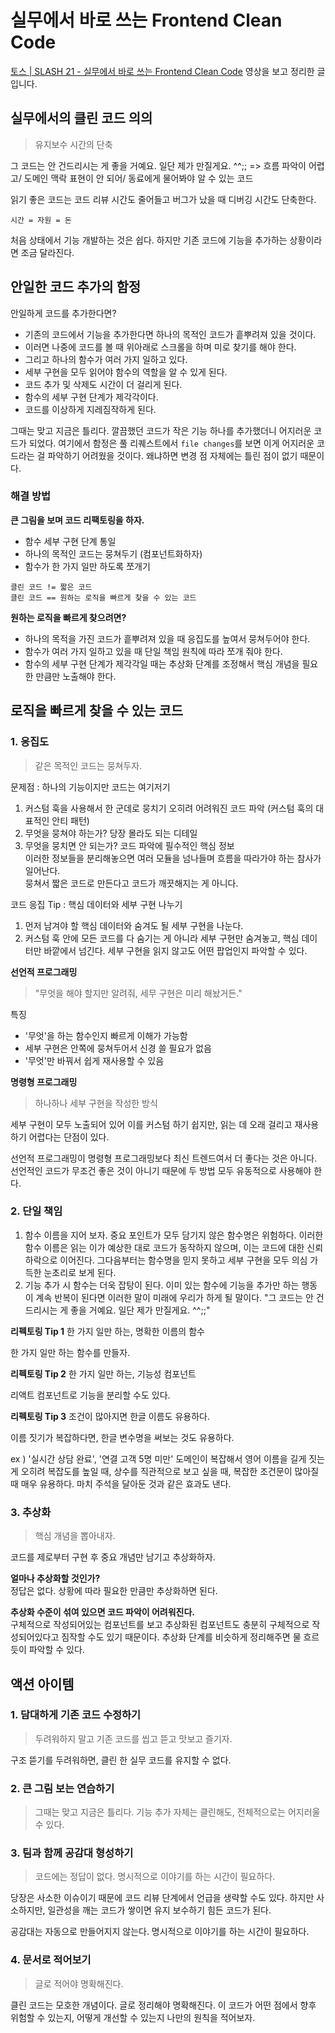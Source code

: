 # 실무에서 바로 쓰는 Frontend Clean Code

[토스 | SLASH 21 - 실무에서 바로 쓰는 Frontend Clean Code](https://toss.im/slash-21/sessions/3-3) 영상을 보고 정리한 글입니다.

## 실무에서의 클린 코드 의의

> 유지보수 시간의 단축

그 코드는 안 건드리시는 게 좋을 거예요. 일단 제가 만질게요. ^^;;
=> 흐름 파악이 어렵고/ 도메인 맥락 표현이 안 되어/ 동료에게 물어봐야 알 수 있는 코드

읽기 좋은 코드는 코드 리뷰 시간도 줄어들고 버그가 났을 때 디버깅 시간도 단축한다.

`시간 = 자원 = 돈`

처음 상태에서 기능 개발하는 것은 쉽다. 하지만 기존 코드에 기능을 추가하는 상황이라면 조금 달라진다.

## 안일한 코드 추가의 함정

안일하게 코드를 추가한다면?

- 기존의 코드에서 기능을 추가한다면 하나의 목적인 코드가 흩뿌려져 있을 것이다.
- 이러면 나중에 코드를 볼 때 위아래로 스크롤을 하며 미로 찾기를 해야 한다.
- 그리고 하나의 함수가 여러 가지 일하고 있다.
- 세부 구현을 모두 읽어야 함수의 역할을 알 수 있게 된다.
- 코드 추가 및 삭제도 시간이 더 걸리게 된다.
- 함수의 세부 구현 단계가 제각각이다.
- 코드를 이상하게 지레짐작하게 된다.

그때는 맞고 지금은 틀리다. 깔끔했던 코드가 작은 기능 하나를 추가했더니 어지러운 코드가 되었다. 여기에서 함정은 풀 리퀘스트에서 `file changes`를 보면 이게 어지러운 코드라는 걸 파악하기 어려웠을 것이다. 왜냐하면 변경 점 자체에는 틀린 점이 없기 때문이다.

### 해결 방법

**큰 그림을 보며 코드 리팩토링을 하자.**

- 함수 세부 구현 단계 통일
- 하나의 목적인 코드는 뭉쳐두기 (컴포넌트화하자)
- 함수가 한 가지 일만 하도록 쪼개기

```
클린 코드 != 짧은 코드
클린 코드 == 원하는 로직을 빠르게 찾을 수 있는 코드
```

**원하는 로직을 빠르게 찾으려면?**

- 하나의 목적을 가진 코드가 흩뿌려져 있을 때 응집도를 높여서 뭉쳐두어야 한다.
- 함수가 여러 가지 일하고 있을 때 단일 책임 원칙에 따라 쪼개 줘야 한다.
- 함수의 세부 구현 단계가 제각각일 때는 추상화 단계를 조정해서 핵심 개념을 필요한 만큼만 노출해야 한다.

## 로직을 빠르게 찾을 수 있는 코드

### 1. 응집도

> 같은 목적인 코드는 뭉쳐두자.

문제점 : 하나의 기능이지만 코드는 여기저기

1. 커스텀 훅을 사용해서 한 군데로 뭉치기
   오히려 어려워진 코드 파악 (커스텀 훅의 대표적인 안티 패턴)
2. 무엇을 뭉쳐야 하는가?
   당장 몰라도 되는 디테일
3. 무엇을 뭉치면 안 되는가?
   코드 파악에 필수적인 핵심 정보  
    이러한 정보들을 분리해놓으면 여러 모듈을 넘나들며 흐름을 따라가야 하는 참사가 일어난다.  
   뭉쳐서 짧은 코드로 만든다고 코드가 깨끗해지는 게 아니다.

코드 응집 Tip : 핵심 데이터와 세부 구현 나누기

1. 먼저 남겨야 할 핵심 데이터와 숨겨도 될 세부 구현을 나눈다.
2. 커스텀 훅 안에 모든 코드를 다 숨기는 게 아니라 세부 구현만 숨겨놓고, 핵심 데이터만 바깥에서 넘긴다.
   세부 구현을 읽지 않고도 어떤 팝업인지 파악할 수 있다.

**선언적 프로그래밍**

> "무엇을 해야 할지만 알려줘, 세무 구현은 미리 해놨거든."

특징

- '무엇'을 하는 함수인지 빠르게 이해가 가능함
- 세부 구현은 안쪽에 뭉쳐두어서 신경 쓸 필요가 없음
- '무엇'만 바꿔서 쉽게 재사용할 수 있음

**명령형 프로그래밍**

> 하나하나 세부 구현을 작성한 방식

세부 구현이 모두 노출되어 있어 이를 커스텀 하기 쉽지만, 읽는 데 오래 걸리고 재사용하기 어렵다는 단점이 있다.

선언적 프로그래밍이 명령형 프로그래밍보다 최신 트렌드여서 더 좋다는 것은 아니다. 선언적인 코드가 무조건 좋은 것이 아니기 때문에 두 방법 모두 유동적으로 사용해야 한다.

### 2. 단일 책임

1. 함수 이름을 지어 보자.
   중요 포인트가 모두 담기지 않은 함수명은 위험하다.
   이러한 함수 이름은 읽는 이가 예상한 대로 코드가 동작하지 않으며, 이는 코드에 대한 신뢰 하락으로 이어진다. 그다음부터는 함수명을 믿지 못하고 세부 구현을 모두 의심 가득한 눈초리로 보게 된다.
2. 기능 추가 시 함수는 더욱 잡탕이 된다.
   이미 있는 함수에 기능을 추가만 하는 행동이 계속 반복이 된다면 이러한 말이 미래에 우리가 하게 될 말이다. "그 코드는 안 건드리시는 게 좋을 거예요. 일단 제가 만질게요. ^^;;"

**리펙토링 Tip 1** 한 가지 일만 하는, 명확한 이름의 함수

한 가지 일만 하는 함수를 만들자.

**리펙토링 Tip 2** 한 가지 일만 하는, 기능성 컴포넌트

리액트 컴포넌트로 기능을 분리할 수도 있다.

**리펙토링 Tip 3** 조건이 많아지면 한글 이름도 유용하다.

이름 짓기가 복잡하다면, 한글 변수명을 써보는 것도 유용하다.

ex ) '실시간 상담 완료', '연결 고객 5명 미만'
도메인이 복잡해서 영어 이름을 길게 짓는 게 오히려 복잡도를 높일 때,
상수를 직관적으로 보고 싶을 때, 복잡한 조건문이 많아질 때 매우 유용하다.
마치 주석을 달아둔 것과 같은 효과도 낸다.

### 3. 추상화

> 핵심 개념을 뽑아내자.

코드를 제로부터 구현 후 중요 개념만 남기고 추상화하자.

**얼마나 추상화할 것인가?**  
정답은 없다. 상황에 따라 필요한 만큼만 추상화하면 된다.

**추상화 수준이 섞여 있으면 코드 파악이 어려워진다.**  
구체적으로 작성되어있는 컴포넌트를 보고 추상화된 컴포넌트도 충분히 구체적으로 작성되어있다고 짐작할 수도 있기 때문이다. 추상화 단계를 비슷하게 정리해주면 물 흐르듯이 파악할 수 있다.

## 액션 아이템

### 1. 담대하게 기존 코드 수정하기

> 두려워하지 말고 기존 코드를 씹고 뜯고 맛보고 즐기자.

구조 뜯기를 두려워하면, 클린 한 실무 코드를 유지할 수 없다.

### 2. 큰 그림 보는 연습하기

> 그때는 맞고 지금은 틀리다. 기능 추가 자체는 클린해도, 전체적으로는 어지러울 수 있다.

### 3. 팀과 함께 공감대 형성하기

> 코드에는 정답이 없다. 명시적으로 이야기를 하는 시간이 필요하다.

당장은 사소한 이슈이기 때문에 코드 리뷰 단계에서 언급을 생략할 수도 있다. 하지만 사소하지만, 일관성을 깨는 코드가 쌓이면 유지 보수하기 힘든 코드가 된다.

공감대는 자동으로 만들어지지 않는다. 명시적으로 이야기를 하는 시간이 필요하다.

### 4. 문서로 적어보기

> 글로 적어야 명확해진다.

클린 코드는 모호한 개념이다. 글로 정리해야 명확해진다. 이 코드가 어떤 점에서 향후 위험할 수 있는지, 어떻게 개선할 수 있는지 나만의 원칙을 적어보자.
